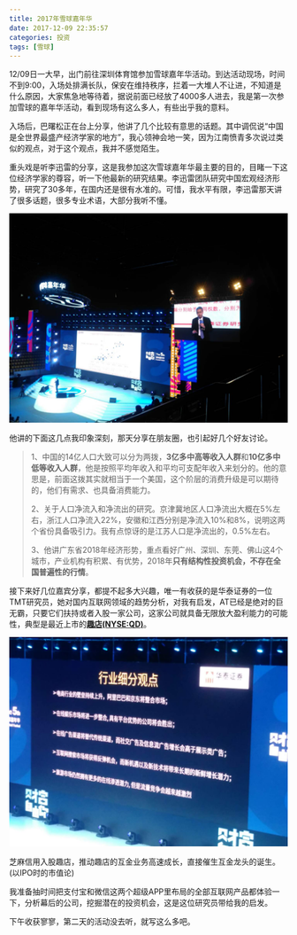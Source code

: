 ```yaml
---
title: 2017年雪球嘉年华
date: 2017-12-09 22:35:57
categories: 投资
tags: [雪球]
---
```


12/09日一大早，出门前往深圳体育馆参加雪球嘉年华活动。到达活动现场，时间不到9:00，入场处排满长队，保安在维持秩序，拦着一大堆人不让进，不知道是什么原因，大家焦急地等待着，据说前面已经放了4000多人进去，我是第一次参加雪球的嘉年华活动，看到现场有这么多人，有些出乎我的意料。

入场后，巴曙松正在台上分享，他讲了几个比较有意思的话题。其中调侃说“中国是全世界最盛产经济学家的地方”，我心领神会地一笑，因为江南愤青多次说过类似的观点，对于这个观点，我并不感觉陌生。

重头戏是听李迅雷的分享，这是我参加这次雪球嘉年华最主要的目的，目睹一下这位经济学家的尊容，听一下他最新的研究结果。李迅雷团队研究中国宏观经济形势，研究了30多年，在国内还是很有水准的。可惜，我水平有限，李迅雷那天讲了很多话题，很多专业术语，大部分我听不懂。

![LiXunLei](the-5th-snowball-festival/WechatIMG49.jpeg)

他讲的下面这几点我印象深刻，那天分享在朋友圈，也引起好几个好友讨论。

> 1、中国的14亿人口大致可以分为两拨，**3亿多中高等收入人群**和**10亿多中低等收入人群**，他是按照平均年收入和平均可支配年收入来划分的。他的意思是，前面这拨其实就相当于一个美国，这个阶层的消费升级是可以期待的，他们有需求、也具备消费能力。
>
> 2、关于人口净流入和净流出的研究。京津冀地区人口净流出大概在5%左右，浙江人口净流入22%，安徽和江西分别是净流入10%和8%，说明这两个省份具备吸引力。我有点惊讶的是江苏人口是净流出的，0.5%左右。
>
> 3、他讲广东省2018年经济形势，重点看好广州、深圳、东莞、佛山这4个城市，产业机构有积累、有优势，2018年**只有结构性投资机会，不存在全国普遍性的行情**。
>

<!--more-->

接下来好几位嘉宾分享，都提不起多大兴趣，唯一有收获的是华泰证券的一位TMT研究员，她对国内互联网领域的趋势分析，对我有启发，AT已经是绝对的巨无霸，只要它们扶持或者入股一家公司，这家公司就具备无限放大盈利能力的可能性，典型是最近上市的<u>**趣店(NYSE:QD)**</u>。

![TMT行业细分观点](the-5th-snowball-festival/WechatIMG41.jpeg)

芝麻信用入股趣店，推动趣店的互金业务高速成长，直接催生互金龙头的诞生。(以IPO时的市值论)

我准备抽时间把支付宝和微信这两个超级APP里布局的全部互联网产品都体验一下，分析幕后的公司，挖掘潜在的投资机会，这是这位研究员带给我的启发。

下午收获寥寥，第二天的活动没去听，就写这么多吧。
